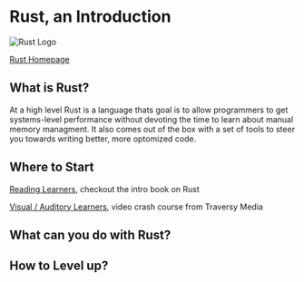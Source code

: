 # Rust, an Introduction

![Rust Logo](https://upload.wikimedia.org/wikipedia/commons/thumb/d/d5/Rust_programming_language_black_logo.svg/440px-Rust_programming_language_black_logo.svg.png)

[Rust Homepage](https://www.rust-lang.org/)

## What is Rust?

At a high level Rust is a language thats goal is to allow programmers to get systems-level performance without devoting the time to learn about manual memory managment. It also comes out of the box with a set of tools to steer you towards writing better, more optomized code.

## Where to Start
[Reading Learners](https://doc.rust-lang.org/stable/book/), checkout the intro book on Rust

[Visual / Auditory Learners](https://www.youtube.com/watch?v=zF34dRivLOw), video crash course from Traversy Media



## What can you do with Rust?


## How to Level up?


